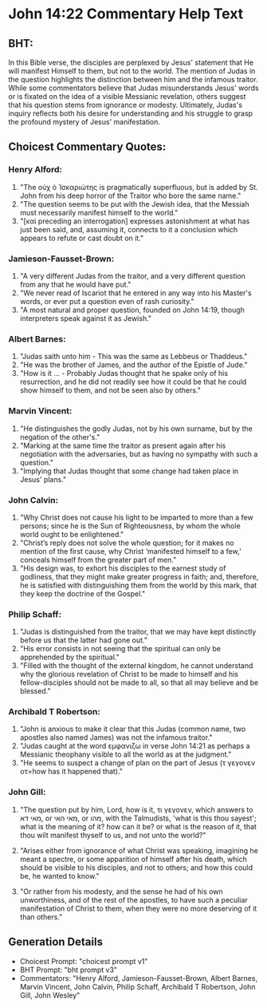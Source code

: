 # John 14:22 Commentary Help Text

## BHT:
In this Bible verse, the disciples are perplexed by Jesus' statement that He will manifest Himself to them, but not to the world. The mention of Judas in the question highlights the distinction between him and the infamous traitor. While some commentators believe that Judas misunderstands Jesus' words or is fixated on the idea of a visible Messianic revelation, others suggest that his question stems from ignorance or modesty. Ultimately, Judas's inquiry reflects both his desire for understanding and his struggle to grasp the profound mystery of Jesus' manifestation.

## Choicest Commentary Quotes:
### Henry Alford:
1. "The οὐχ ὁ Ἰσκαριώτης is pragmatically superfluous, but is added by St. John from his deep horror of the Traitor who bore the same name." 
2. "The question seems to be put with the Jewish idea, that the Messiah must necessarily manifest himself to the world."
3. "[καί preceding an interrogation] expresses astonishment at what has just been said, and, assuming it, connects to it a conclusion which appears to refute or cast doubt on it."

### Jamieson-Fausset-Brown:
1. "A very different Judas from the traitor, and a very different question from any that he would have put."
2. "We never read of Iscariot that he entered in any way into his Master's words, or ever put a question even of rash curiosity."
3. "A most natural and proper question, founded on John 14:19, though interpreters speak against it as Jewish."

### Albert Barnes:
1. "Judas saith unto him - This was the same as Lebbeus or Thaddeus." 
2. "He was the brother of James, and the author of the Epistle of Jude."
3. "How is it ... - Probably Judas thought that he spake only of his resurrection, and he did not readily see how it could be that he could show himself to them, and not be seen also by others."

### Marvin Vincent:
1. "He distinguishes the godly Judas, not by his own surname, but by the negation of the other's." 
2. "Marking at the same time the traitor as present again after his negotiation with the adversaries, but as having no sympathy with such a question."
3. "Implying that Judas thought that some change had taken place in Jesus' plans."

### John Calvin:
1. "Why Christ does not cause his light to be imparted to more than a few persons; since he is the Sun of Righteousness, by whom the whole world ought to be enlightened."
2. "Christ’s reply does not solve the whole question; for it makes no mention of the first cause, why Christ ‘manifested himself to a few,’ conceals himself from the greater part of men."
3. "His design was, to exhort his disciples to the earnest study of godliness, that they might make greater progress in faith; and, therefore, he is satisfied with distinguishing them from the world by this mark, that they keep the doctrine of the Gospel."

### Philip Schaff:
1. "Judas is distinguished from the traitor, that we may have kept distinctly before us that the latter had gone out." 
2. "His error consists in not seeing that the spiritual can only be apprehended by the spiritual." 
3. "Filled with the thought of the external kingdom, he cannot understand why the glorious revelation of Christ to be made to himself and his fellow-disciples should not be made to all, so that all may believe and be blessed."

### Archibald T Robertson:
1. "John is anxious to make it clear that this Judas (common name, two apostles also named James) was not the infamous traitor."
2. "Judas caught at the word εμφανιζω in verse John 14:21 as perhaps a Messianic theophany visible to all the world as at the judgment."
3. "He seems to suspect a change of plan on the part of Jesus (τ γεγονεν οτ=how has it happened that)."

### John Gill:
1. "The question put by him, Lord, how is it, τι γεγονεν, which answers to מאי דא, or מאי האי, or מהו, with the Talmudists, 'what is this thou sayest'; what is the meaning of it? how can it be? or what is the reason of it, that thou wilt manifest thyself to us, and not unto the world?" 

2. "Arises either from ignorance of what Christ was speaking, imagining he meant a spectre, or some apparition of himself after his death, which should be visible to his disciples, and not to others; and how this could be, he wanted to know."

3. "Or rather from his modesty, and the sense he had of his own unworthiness, and of the rest of the apostles, to have such a peculiar manifestation of Christ to them, when they were no more deserving of it than others."


## Generation Details
- Choicest Prompt: "choicest prompt v1"
- BHT Prompt: "bht prompt v3"
- Commentators: "Henry Alford, Jamieson-Fausset-Brown, Albert Barnes, Marvin Vincent, John Calvin, Philip Schaff, Archibald T Robertson, John Gill, John Wesley"
